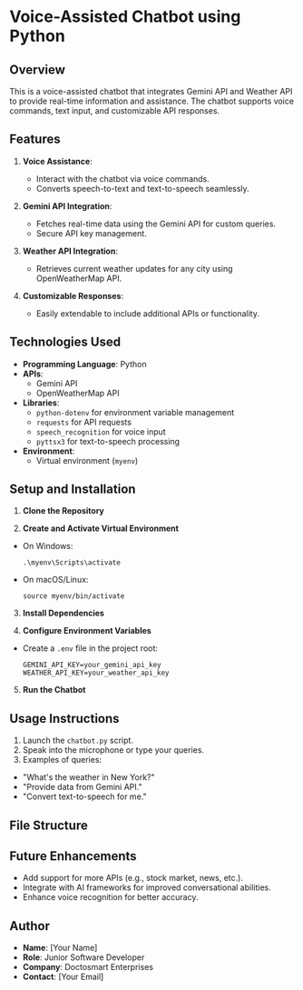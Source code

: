 Voice-Assisted Chatbot using Python
======================

Overview
--------
This is a voice-assisted chatbot that integrates Gemini API and Weather API to provide real-time information 
and assistance. The chatbot supports voice commands, text input, and customizable API responses.

Features
--------
1. **Voice Assistance**:
   - Interact with the chatbot via voice commands.
   - Converts speech-to-text and text-to-speech seamlessly.

2. **Gemini API Integration**:
   - Fetches real-time data using the Gemini API for custom queries.
   - Secure API key management.

3. **Weather API Integration**:
   - Retrieves current weather updates for any city using OpenWeatherMap API.

4. **Customizable Responses**:
   - Easily extendable to include additional APIs or functionality.

Technologies Used
-----------------
- **Programming Language**: Python
- **APIs**:
  - Gemini API
  - OpenWeatherMap API
- **Libraries**:
  - `python-dotenv` for environment variable management
  - `requests` for API requests
  - `speech_recognition` for voice input
  - `pyttsx3` for text-to-speech processing
- **Environment**:
  - Virtual environment (`myenv`)

Setup and Installation
----------------------
1. **Clone the Repository**



2. **Create and Activate Virtual Environment**
- On Windows:
  ```
  .\myenv\Scripts\activate
  ```
- On macOS/Linux:
  ```
  source myenv/bin/activate
  ```

3. **Install Dependencies**

4. **Configure Environment Variables**
- Create a `.env` file in the project root:
  ```
  GEMINI_API_KEY=your_gemini_api_key
  WEATHER_API_KEY=your_weather_api_key
  ```

5. **Run the Chatbot**

Usage Instructions
------------------
1. Launch the `chatbot.py` script.
2. Speak into the microphone or type your queries.
3. Examples of queries:
- "What's the weather in New York?"
- "Provide data from Gemini API."
- "Convert text-to-speech for me."

File Structure
--------------

Future Enhancements
-------------------
- Add support for more APIs (e.g., stock market, news, etc.).
- Integrate with AI frameworks for improved conversational abilities.
- Enhance voice recognition for better accuracy.

Author
------
- **Name**: [Your Name]
- **Role**: Junior Software Developer
- **Company**: Doctosmart Enterprises
- **Contact**: [Your Email]

